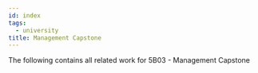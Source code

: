 ```yaml
---
id: index
tags:
  - university
title: Management Capstone
---
```


The following contains all related work for 5B03 - Management Capstone

